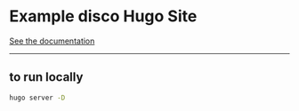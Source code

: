 # Example disco Hugo Site

[See the documentation](https://docs.letsdisco.dev/tldr-guides/deploying-a-hugo-static-site)

---

## to run locally

```bash
hugo server -D
```
